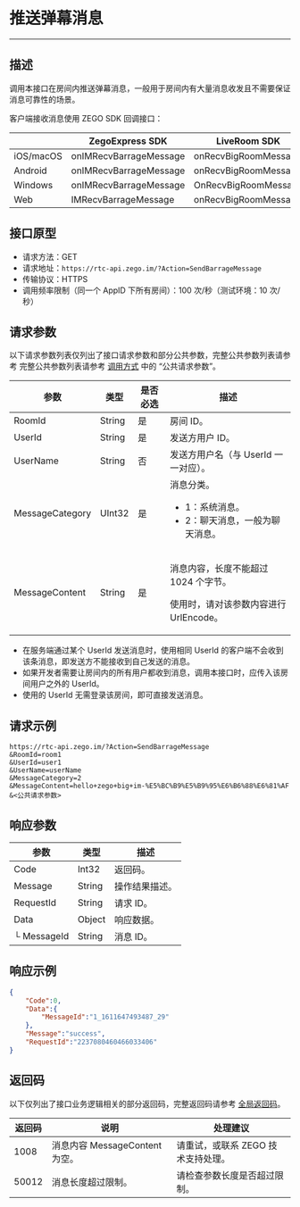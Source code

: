 # 推送弹幕消息

---


## 描述

调用本接口在房间内推送弹幕消息，一般用于房间内有大量消息收发且不需要保证消息可靠性的场景。




客户端接收消息使用 ZEGO SDK 回调接口：

| |ZegoExpress SDK|LiveRoom SDK|
|-|-|-|
|iOS/macOS| onIMRecvBarrageMessage | onRecvBigRoomMessage | 
|Android| onIMRecvBarrageMessage | onRecvBigRoomMessage | 
|Windows| onIMRecvBarrageMessage |  OnRecvBigRoomMessage | 
|Web| IMRecvBarrageMessage | onRecvBigRoomMessage | 



## 接口原型

- 请求方法：GET
- 请求地址：`https://rtc-api.zego.im/?Action=SendBarrageMessage`
- 传输协议：HTTPS
- 调用频率限制（同一个 AppID 下所有房间）：100 次/秒（测试环境：10 次/秒）



## 请求参数

以下请求参数列表仅列出了接口请求参数和部分公共参数，完整公共参数列表请参考 完整公共参数列表请参考 [调用方式](/real-time-voice-server/api-reference/accessing-server-apis#公共请求参数) 中的 “公共请求参数”。


<table>

<thead>
  <tr>
    <th>参数</th>
    <th>类型</th>
    <th>是否必选</th>
    <th>描述</th>
  </tr>
</thead>
<tbody>
  <tr>
    <td>RoomId</td>
    <td>String</td>
    <td>是</td>
    <td>房间 ID。</td>
  </tr>
  <tr>
    <td>UserId</td>
    <td>String</td>
    <td>是</td>
    <td>发送方用户 ID。</td>
  </tr>
  <tr>
    <td>UserName</td>
    <td>String</td>
    <td>否</td>
    <td>发送方用户名（与 UserId 一一对应）。</td>
  </tr>
  <tr>
    <td>MessageCategory</td>
    <td>UInt32</td>
    <td>是</td>
    <td>消息分类。<ul><li>1：系统消息。</li><li>2：聊天消息，一般为聊天消息。</li></ul></td>
  </tr>
  <tr>
    <td>MessageContent</td>
    <td>String</td>
    <td>是</td>
    <td><p>消息内容，长度不能超过 1024 个字节。</p><p>使用时，请对该参数内容进行 UrlEncode。</p></td>
  </tr>
</tbody>
</table>

<Warning title="注意">


- 在服务端通过某个 UserId 发送消息时，使用相同 UserId 的客户端不会收到该条消息，即发送方不能接收到自己发送的消息。
- 如果开发者需要让房间内的所有用户都收到消息，调用本接口时，应传入该房间用户之外的 UserId。
- 使用的 UserId 无需登录该房间，即可直接发送消息。

</Warning>




## 请求示例

```
https://rtc-api.zego.im/?Action=SendBarrageMessage
&RoomId=room1
&UserId=user1
&UserName=userName
&MessageCategory=2
&MessageContent=hello+zego+big+im-%E5%BC%B9%E5%B9%95%E6%B6%88%E6%81%AF
&<公共请求参数>
```

## 响应参数


<table>

<thead>
  <tr>
    <th>参数</th>
    <th>类型</th>
    <th>描述</th>
  </tr>
</thead>
<tbody>
  <tr>
    <td>Code</td>
    <td>Int32</td>
    <td>返回码。</td>
  </tr>
  <tr>
    <td>Message</td>
    <td>String</td>
    <td>操作结果描述。</td>
  </tr>
  <tr>
    <td>RequestId</td>
    <td>String</td>
    <td>请求 ID。</td>
  </tr>
  <tr>
    <td>Data</td>
    <td>Object</td>
    <td>响应数据。</td>
  </tr>
  <tr>
    <td>└ MessageId</td>
    <td>String</td>
    <td>消息 ID。</td>
  </tr>
</tbody>
</table>


## 响应示例

```json
{
    "Code":0,
    "Data":{
        "MessageId":"1_1611647493487_29"
    },
    "Message":"success",
    "RequestId":"2237080460466033406"
}
```

## 返回码

以下仅列出了接口业务逻辑相关的部分返回码，完整返回码请参考 [全局返回码](https://doc-zh.zego.im/)。

|返回码|说明| 处理建议 |
|-----|----|----|
| 1008 | 消息内容 MessageContent 为空。 | 请重试，或联系 ZEGO 技术支持处理。|
| 50012 | 消息长度超过限制。 | 请检查参数长度是否超过限制。|
